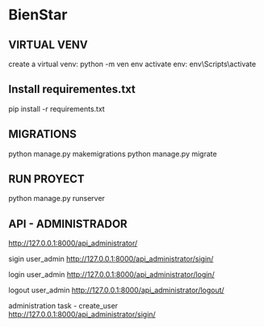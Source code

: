 # BienStar

## VIRTUAL VENV
create a virtual venv: python -m ven env 
activate env: env\Scripts\activate

## Install requirementes.txt
pip install -r requirements.txt

## MIGRATIONS
python manage.py makemigrations
python manage.py migrate


## RUN PROYECT
python manage.py runserver


## API - ADMINISTRADOR
http://127.0.0.1:8000/api_administrator/

sigin user_admin
http://127.0.0.1:8000/api_administrator/sigin/

login user_admin
http://127.0.0.1:8000/api_administrator/login/

logout user_admin
http://127.0.0.1:8000/api_administrator/logout/

administration task - create_user
http://127.0.0.1:8000/api_administrator/sigin/
